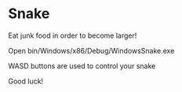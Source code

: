 # Snake
Eat junk food in order to become larger!

Open bin/Windows/x86/Debug/WindowsSnake.exe

WASD buttons are used to control your snake

Good luck!
